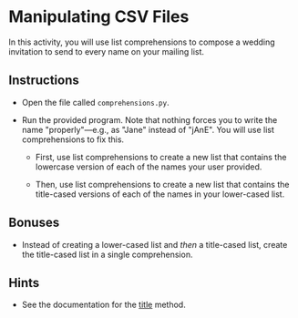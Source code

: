# Manipulating CSV Files

In this activity, you will use list comprehensions to compose a wedding invitation to send to every name on your mailing list.

## Instructions

* Open the file called `comprehensions.py`.

* Run the provided program. Note that nothing forces you to write the name "properly"—e.g., as "Jane" instead of "jAnE". You will use list comprehensions to fix this.

  * First, use list comprehensions to create a new list that contains the lowercase version of each of the names your user provided.

  * Then, use list comprehensions to create a new list that contains the title-cased versions of each of the names in your lower-cased list.

## Bonuses

* Instead of creating a lower-cased list and _then_ a title-cased list, create the title-cased list in a single comprehension.

## Hints

* See the documentation for the [title](https://docs.python.org/3/library/stdtypes.html#str.title) method.

